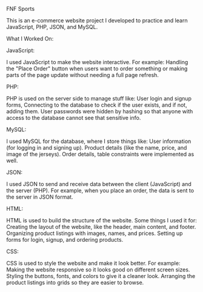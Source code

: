 FNF Sports 

This is an e-commerce website project I developed to practice and learn JavaScript, PHP, JSON, and MySQL.

What I Worked On: 

  JavaScript: 
  
  I used JavaScript to make the website interactive. For example: Handling the "Place Order" button when users want to order something or making parts of the page update without needing a full page refresh.
  
  PHP: 
  
  PHP is used on the server side to manage stuff like: User login and signup forms, Connecting to the database to check if the user exists, and if not, adding them. User passwords were hidden by hashing so that anyone with access to the database cannot see that sensitive info.
  
  MySQL: 
  
  I used MySQL for the database, where I store things like: User information (for logging in and signing up). 
  Product details (like the name, price, and image of the jerseys).
  Order details, table constraints were implemented as well.
  
  JSON: 
  
  I used JSON to send and receive data between the client (JavaScript) and the server (PHP). For example, when you place an order, the data is sent to the server in JSON format.
  
HTML:

HTML is used to build the structure of the website. Some things I used it for: Creating the layout of the website, like the header, main content, and footer.
  Organizing product listings with images, names, and prices.
  Setting up forms for login, signup, and ordering products.

CSS:

CSS is used to style the website and make it look better. For example: Making the website responsive so it looks good on different screen sizes.
  Styling the buttons, fonts, and colors to give it a cleaner look.
  Arranging the product listings into grids so they are easier to browse.
